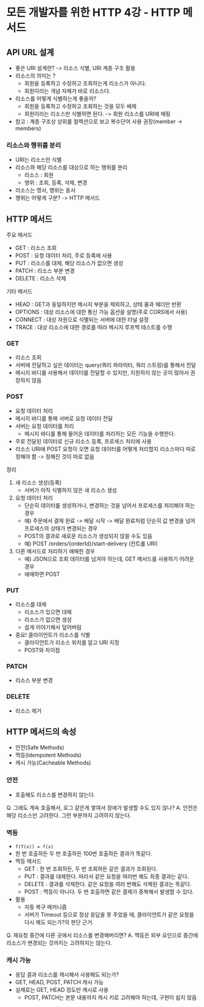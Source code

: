 # 모든 개발자를 위한 HTTP 4강 - HTTP 메서드

## API URL 설계

* 좋은 URI 설계란? -> 리소스 식별, URI 계층 구조 활용
* 리소스의 의미는 ?
	* 회원을 등록하고 수정하고 조회하는게 리소스가 아니다.
	* 회원이라는 개념 자체가 바로 리소스다.
* 리소스를 어떻게 식별하는게 좋을까?
	* 회원을 등록하고 수정하고 조회하는 것을 모두 배제
	* 회원이라는 리소스만 식별하면 된다. -> 회원 리소스를 URI에 매핑
* 참고 : 계층 구조상 상위를 컬렉션으로 보고 복수단어 사용 권장(member -> members)

### 리소스와 행위를 분리
* URI는 리소스만 식별
* 리소스와 해당 리소스를 대상으로 하는 행위를 분리
	* 리소스 : 회원
	* 행위 : 조회, 등록, 삭제, 변경
* 리소스는 명사, 행위는 동사
* 행위는 어떻게 구분? -> HTTP 메서드

## HTTP 메서드

주요 메서드
* GET : 리소스 조회
* POST : 요청 데이터 처리, 주로 등록에 사용
* PUT :  리소스를 대체, 해당 리소스가 없으면 생성
* PATCH : 리소스 부분 변경
* DELETE : 리소스 삭제

기타 메서드
* HEAD : GET과 동일하지만 메시지 부분을 제외하고, 상태 줄과 헤더만 반환
* OPTIONS : 대상 리소스에 대한 통신 가능 옵션을 설명(주로 CORS에서 사용)
* CONNECT : 대상 자원으로 식별되는 서버에 대한 터널 설정
* TRACE : 대상 리소스에 대한 경로를 따라 메시지 루프백 테스트를 수행


### GET
* 리소스 조회
* 서버에 전달하고 싶은 데이터는 query(쿼리 파라미터, 쿼리 스트링)를 통해서 전달
* 메시지 바디를 사용해서 데이터를 전달할 수 있지만, 지원하지 않는 곳이 많아서 권장하지 않음

### POST
* 요청 데이터 처리
* 메시지 바디를 통해 서버로 요청 데이터 전달
* 서버는 요청 데이터를 처리
	* 메시지 바디를 통해 들어온 데이터를 처리하는 모든 기능을 수행한다.
* 주로 전달된 데이터로 신규 리소스 등록, 프로세스 처리에 사용
* 리소스 URI에 POST 요청이 오면 요청 데이터를 어떻게 처리할지 리소스마다 따로 정해야 함 -> 정해진 것이 따로 없음

정리
1. 새 리소스 생성(등록)
	* 서버가 아직 식별하지 않은 새 리소스 생성
2. 요청 데이터 처리
	* 단순히 데이터를 생성하거나, 변경하는 것을 넘어서 프로세스를 처리해야 하는 경우
	* 예) 주문에서 결제 완료 -> 배달 시작 -> 배달 완료처럼 단순히 값 변경을 넘어 프로세스의 상태가 변경되는 경우
	* POST의 결과로 새로운 리소스가 생성되지 않을 수도 있음
	* 예) POST /orders/{orderId}/start-delivery (컨트롤 URI)
3. 다른 메서드로 처리하기 애매한 경우
	* 예) JSON으로 조회 데이터를 넘겨야 하는데, GET 메서드를 사용하기 어려운 경우
	* 애매하면 POST


### PUT
* 리소스를 대체
	* 리소스가 있으면 대체
	* 리소스가 없으면 생성
	* 쉽게 이야기해서 덮어버림
* 중요! 클라이언트가 리소스를 식별
	* 클라이언트가 리소스 위치를 알고 URI 지정
	* POST와 차이점


### PATCH
* 리소스 부분 변경


### DELETE
* 리소스 제거




## HTTP 메서드의 속성
* 안전(Safe Methods)
* 멱등(Idempotent Methods)
* 캐시 가능(Cacheable Methods)


### 안전
* 호출해도 리소스를 변경하지 않는다.

Q. 그래도 계속 호출해서, 로그 같은게 쌓여서 장애가 발생할 수도 있지 않나?
A. 안전은 해당 리소스만 고려한다. 그런 부분까지 고려하지 않는다.


### 멱등
* `f(f(x)) = f(x)`
* 한 번 호출하든 두 번 호출하든 100번 호출하든 결과가 똑같다.
* 멱등 메서드
	* GET : 한 번 조회하든, 두 번 조회하든 같은 결과가 조회된다.
	* PUT : 결과를 대체한다. 따라서 같은 요청을 여러번 해도 최종 결과는 같다.
	* DELETE : 결과를 삭제한다. 같은 요청을 여러 번해도 삭제된 결과는 똑같다.
	* POST : 멱등이 아니다. 두 번 호출하면 같은 결제가 중복해서 발생할 수 있다.
* 활용
	* 자동 복구 메커니즘
	* 서버가 Timeout 등으로 정상 응답을 못 주었을 때, 클라이언트가 같은 요청을 다시 해도 되는가?의 판단 근거.

Q. 재요청 중간에 다른 곳에서 리소스를 변경해버리면?
A. 멱등은 외부 요인으로 중간에 리소스가 변경되는 것까지는 고려하지는 않는다.


### 캐시 가능
* 응답 결과 리소스를 캐시해서 사용해도 되는가?
* GET, HEAD, POST, PATCH 캐시 가능
* 실제로는 GET, HEAD 정도만 캐시로 사용
	* POST, PATCH는 본문 내용까지 캐시 키로 고려해야 하는데, 구현이 쉽지 않음




